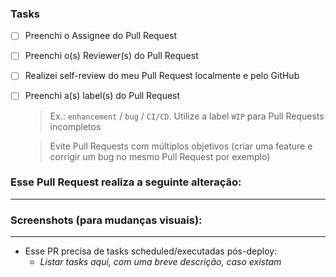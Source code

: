 ### Tasks

- [ ] Preenchi o Assignee do Pull Request
- [ ] Preenchi o(s) Reviewer(s) do Pull Request
- [ ] Realizei self-review do meu Pull Request localmente e pelo GitHub
- [ ] Preenchi a(s) label(s) do Pull Request
  > Ex.: `enhancement` / `bug` / `CI/CD`. Utilize a label `WIP` para Pull Requests incompletos

  > Evite Pull Requests com múltiplos objetivos (criar uma feature e corrigir um bug no mesmo Pull Request por exemplo)


### Esse Pull Request realiza a seguinte alteração:

---

### Screenshots (para mudanças visuais):

---

- Esse PR precisa de tasks scheduled/executadas pós-deploy:
  - *Listar tasks aqui, com uma breve descrição, caso existam*
